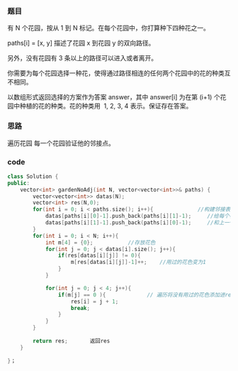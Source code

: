 ### 题目
有 N 个花园，按从 1 到 N 标记。在每个花园中，你打算种下四种花之一。

paths[i] = [x, y] 描述了花园 x 到花园 y 的双向路径。

另外，没有花园有 3 条以上的路径可以进入或者离开。

你需要为每个花园选择一种花，使得通过路径相连的任何两个花园中的花的种类互不相同。

以数组形式返回选择的方案作为答案 answer，其中 answer[i] 为在第 (i+1) 个花园中种植的花的种类。花的种类用  1, 2, 3, 4 表示。保证存在答案。

### 思路
遍历花园 每一个花园验证他的邻接点。

### code
~~~ c++
class Solution {
public:
    vector<int> gardenNoAdj(int N, vector<vector<int>>& paths) {
        vector<vector<int>> datas(N);
        vector<int> res(N,0);
        for(int i = 0; i < paths.size(); i++){              //构建邻接表
            datas[paths[i][0]-1].push_back(paths[i][1]-1);     //给每个花园后面加上邻接的花园
            datas[paths[i][1]-1].push_back(paths[i][0]-1);     //和上一句一样 不过是反过来也在邻接。
        }
        for(int i = 0; i < N; i++){
            int m[4] = {0};           //存放花色
            for(int j = 0; j < datas[i].size(); j++){
                if(res[datas[i][j]] != 0){      
                    m[res[datas[i][j]]-1]++;    //用过的花色变为1
                }
            }

            for(int j = 0; j < 4; j++){
                if(m[j] == 0 ){             // 遍历将没有用过的花色添加进res     
                    res[i] = j + 1;
                    break;
                }
            }
        }
        
        return res;       返回res
    }
        
}；
~~~
